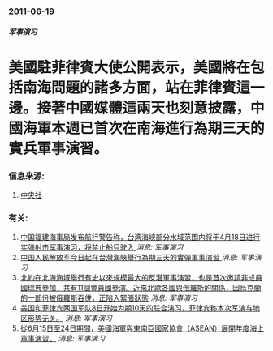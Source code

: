 ### [2011-06-19](/news/2011/06/19/index.md)

##### 军事演习
#  美國駐菲律賓大使公開表示，美國將在包括南海問題的諸多方面，站在菲律賓這一邊。接著中國媒體這兩天也刻意披露，中國海軍本週已首次在南海進行為期三天的實兵軍事演習。




### 信息来源:

1. [中央社](https://web.archive.org/web/20111208011652/http://www2.cna.com.tw/ShowNews/Detail.aspx?pNewsID=201106190158&pType0=aCN&pTypeSel=0)

### 有关:

1. [中国福建海事局发布航行警告称，台湾海峡部分水域范围内将于4月18日进行实弹射击军事演习，将禁止船只驶入 ](/zh/news/2018/04/12/中国福建海事局发布航行警告称-台湾海峡部分水域范围内将于4月18日进行实弹射击军事演习-将禁止船只驶入.md) _消息: 军事演习_
2. [中国人民解放军今日起在台灣海峽舉行為期三天的實彈軍事演習 ](/zh/news/2015/09/11/中国人民解放军今日起在台灣海峽舉行為期三天的實彈軍事演習.md) _消息: 军事演习_
3. [北約在北海海域舉行有史以來規模最大的反潛軍事演習，也是首次邀請非成員國瑞典參加，共有11個會員國參演。近來北歐各國與俄羅斯的關係，因烏克蘭的一部份被俄羅斯吞併，正陷入緊張狀態](/zh/news/2015/05/4/北約在北海海域舉行有史以來規模最大的反潛軍事演習-也是首次邀請非成員國瑞典參加-共有11個會員國參演-近來北歐各國與俄羅.md) _消息: 军事演习_
4. [美国和菲律宾两国军队8日开始为期10天的联合演习，菲律宾称本次军演与地区形势无关。](/zh/news/2012/10/8/美国和菲律宾两国军队8日开始为期10天的联合演习-菲律宾称本次军演与地区形势无关.md) _消息: 军事演习_
5. [ 從6月15日至24日期間，美國海軍與東南亞國家協會（ASEAN）展開年度海上軍事演習。](/zh/news/2011/06/15/從6月15日至24日期間-美國海軍與東南亞國家協會-ASEAN-展開年度海上軍事演習.md) _消息: 军事演习_
